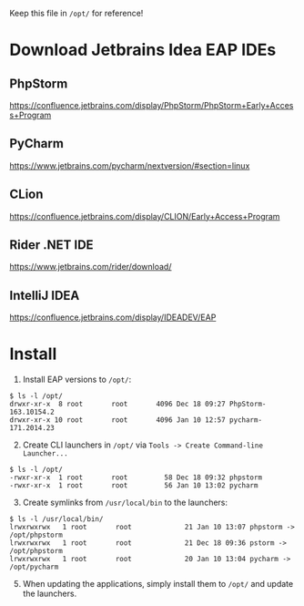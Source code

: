 
Keep this file in `/opt/` for reference!

# Download Jetbrains Idea EAP IDEs

## PhpStorm
https://confluence.jetbrains.com/display/PhpStorm/PhpStorm+Early+Access+Program

## PyCharm
https://www.jetbrains.com/pycharm/nextversion/#section=linux

## CLion
https://confluence.jetbrains.com/display/CLION/Early+Access+Program

## Rider .NET IDE
https://www.jetbrains.com/rider/download/

## IntelliJ IDEA
https://confluence.jetbrains.com/display/IDEADEV/EAP



# Install

1. Install EAP versions to `/opt/`:
```
$ ls -l /opt/
drwxr-xr-x  8 root       root       4096 Dec 18 09:27 PhpStorm-163.10154.2
drwxr-xr-x 10 root       root       4096 Jan 10 12:57 pycharm-171.2014.23
```
    
2. Create CLI launchers in `/opt/` via `Tools -> Create Command-line Launcher...`
```
$ ls -l /opt/
-rwxr-xr-x  1 root       root         58 Dec 18 09:32 phpstorm
-rwxr-xr-x  1 root       root         56 Jan 10 13:02 pycharm
```

3. Create symlinks from `/usr/local/bin` to the launchers:
```
$ ls -l /usr/local/bin/
lrwxrwxrwx   1 root       root             21 Jan 10 13:07 phpstorm -> /opt/phpstorm
lrwxrwxrwx   1 root       root             21 Dec 18 09:36 pstorm -> /opt/phpstorm
lrwxrwxrwx   1 root       root             20 Jan 10 13:04 pycharm -> /opt/pycharm
```
    
5. When updating the applications, simply install them to `/opt/` and update the launchers.

